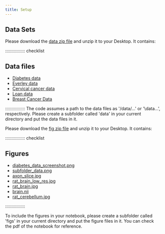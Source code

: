 ```yaml
---
title: Setup
---
```


## Data Sets

Please download the [data zip file](data/data.zip) and unzip it to your Desktop. It contains:

:::::::::::::::: checklist

## Data files
- [Diabetes data](data/diabetes_data.csv)
- [Everley data](data/everleys_data.csv)
- [Cervical cancer data](data/cervical_cancer.csv)
- [Loan data](data/loan_data.csv)
- [Breast Cancer Data](data/breast_cancer.csv)

::::::::::::::::
The code assumes a path to the data files as '/data/...' or '\data\...', respectively. Please create a subfolder called 'data' in your current directory and put the data files in it. 

Please download the [fig zip file](fig/fig.zip) and unzip it to your Desktop. It contains:

:::::::::::::::: checklist
## Figures
- [diabetes_data_screenshot.png](fig/diabetes_data_screenshot.png)
- [subfolder_data.png](fig/subfolder_data.png)
- [axon_slice.jpg](fig/axon_slice.jpg)
- [rat_brain_low_res.jpg](fig/rat_brain_low_res.jpg)
- [rat_brain.jpg](https://www.dropbox.com/s/8an4zypmjq9035n/rat_brain.jpg?dl=0)
- [brain.nii](fig/brain.nii)
- [rat_cerebellum.jpg](fig/rat_cerebellum.jpg)

::::::::::::::::

To include the figures in your notebook, please create a subfolder called 'figs' in your current directory and put the figure files in it. You can check the pdf of the notebook for reference. 





